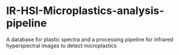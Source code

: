 # IR-HSI-Microplastics-analysis-pipeline
A database for plastic spectra and a processing pipeline for infrared hyperspectral images to detect microplastics
